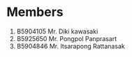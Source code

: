 Members
=======

  1. B5904105 Mr. Diki kawasaki
  2. B5925650 Mr. Pongpol Panprasart
  3. B5904846 Mr. Itsarapong Rattanasak
